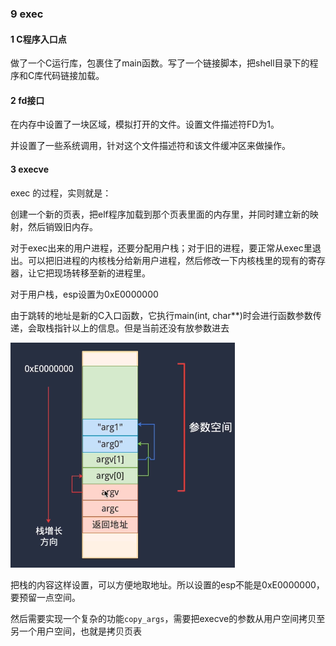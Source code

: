 ### 9 exec

#### 1 C程序入口点

做了一个C运行库，包裹住了main函数。写了一个链接脚本，把shell目录下的程序和C库代码链接加载。

#### 2 fd接口

在内存中设置了一块区域，模拟打开的文件。设置文件描述符FD为1。

并设置了一些系统调用，针对这个文件描述符和该文件缓冲区来做操作。

#### 3 execve

exec 的过程，实则就是：

创建一个新的页表，把elf程序加载到那个页表里面的内存里，并同时建立新的映射，然后销毁旧内存。

对于exec出来的用户进程，还要分配用户栈；对于旧的进程，要正常从exec里退出。可以把旧进程的内核栈分给新用户进程，然后修改一下内核栈里的现有的寄存器，让它把现场转移至新的进程里。

对于用户栈，esp设置为0xE0000000

由于跳转的地址是新的C入口函数，它执行main(int, char**)时会进行函数参数传递，会取栈指针以上的信息。但是当前还没有放参数进去

<img src="11 exec_pic/image-20230323192149150.png" alt="image-20230323192149150" style="zoom:50%;" />

把栈的内容这样设置，可以方便地取地址。所以设置的esp不能是0xE0000000，要预留一点空间。

然后需要实现一个复杂的功能`copy_args`，需要把execve的参数从用户空间拷贝至另一个用户空间，也就是拷贝页表
